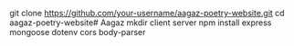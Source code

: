 git clone https://github.com/your-username/aagaz-poetry-website.git
cd aagaz-poetry-website# Aagaz
mkdir client server
npm install express mongoose dotenv cors body-parser
